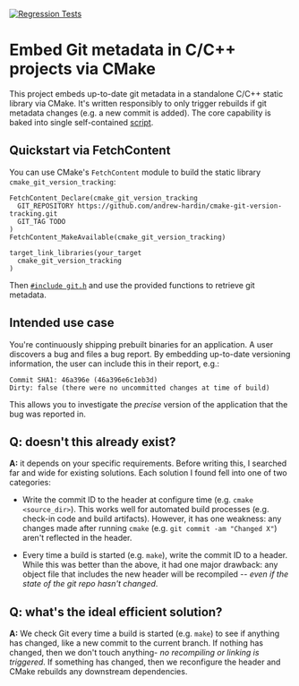[![Regression Tests](https://github.com/andrew-hardin/cmake-git-version-tracking/actions/workflows/main.yml/badge.svg)](https://github.com/andrew-hardin/cmake-git-version-tracking/actions/workflows/main.yml)
# Embed Git metadata in C/C++ projects via CMake
This project embeds up-to-date git metadata in a standalone C/C++ static library via CMake.
It's written responsibly to only trigger rebuilds if git metadata changes (e.g. a new commit is added).
The core capability is baked into single self-contained
[script](git_watcher.cmake).

## Quickstart via FetchContent
You can use CMake's `FetchContent` module to build the static library `cmake_git_version_tracking`:
```
FetchContent_Declare(cmake_git_version_tracking                   
  GIT_REPOSITORY https://github.com/andrew-hardin/cmake-git-version-tracking.git
  GIT_TAG TODO
)
FetchContent_MakeAvailable(cmake_git_version_tracking)

target_link_libraries(your_target
  cmake_git_version_tracking
)
```
Then [`#include git.h`](./git.h) and use the provided functions to retrieve git metadata.

## Intended use case
You're continuously shipping prebuilt binaries for an
application. A user discovers a bug and files a bug report.
By embedding up-to-date versioning information, the user
can include this in their report, e.g.:

```
Commit SHA1: 46a396e (46a396e6c1eb3d)
Dirty: false (there were no uncommitted changes at time of build)
```

This allows you to investigate the _precise_ version of the
application that the bug was reported in.

## Q: doesn't this already exist?
**A:** it depends on your specific requirements. Before writing this, I
searched far and wide for existing solutions. Each solution I found fell
into one of two categories:

- Write the commit ID to the header at configure time (e.g. `cmake <source_dir>`).
  This works well for automated build processes (e.g. check-in code and build artifacts).
  However, it has one weakness: any changes made after running `cmake`
  (e.g. `git commit -am "Changed X"`) aren't reflected in the header.

- Every time a build is started (e.g. `make`), write the commit ID to a header.
  While this was better than the above, it had one major drawback:
  any object file that includes the new header will be recompiled -- _even if the state
  of the git repo hasn't changed_.

## Q: what's the ideal efficient solution?
**A:** We check Git every time a build is started (e.g. `make`) to see if anything has changed,
like a new commit to the current branch. If nothing has changed, then we don't
touch anything- _no recompiling or linking is triggered_. If something has changed, then we
reconfigure the header and CMake rebuilds any downstream dependencies.
